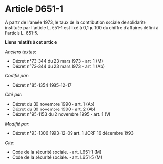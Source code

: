 # Article D651-1

A partir de l'année 1973, le taux de la contribution sociale de solidarité instituée par l'article L. 651-1 est fixé à 0,1 p.
100 du chiffre d'affaires défini à l'article L. 651-5.

**Liens relatifs à cet article**

_Anciens textes_:

  - Décret n°73-344 du 23 mars 1973 - art. 1 (M)
  - Décret n°73-344 du 23 mars 1973 - art. 1 (Ab)

_Codifié par_:

  - Décret n°85-1354 1985-12-17

_Cité par_:

  - Décret du 30 novembre 1990 - art. 1 (Ab)
  - Décret du 30 novembre 1990 - art. 2 (Ab)
  - Décret n°95-1153 du 2 novembre 1995 - art. 1 (V)

_Modifié par_:

  - Décret n°93-1306 1993-12-09 art. 1 JORF 16 décembre 1993

_Cite_:

  - Code de la sécurité sociale. - art. L651-1 (M)
  - Code de la sécurité sociale. - art. L651-5 (M)
